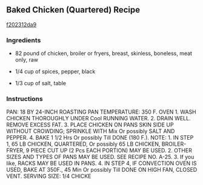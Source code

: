 ## Baked Chicken (Quartered) Recipe

[f202312da9](http://cookeatshare.com/recipes/baked-chicken-quartered-74343)

### Ingredients

 - 82 pound of chicken, broiler or fryers, breast, skinless, boneless, meat only, raw

 - 1/4 cup of spices, pepper, black

 - 1/3 cup of salt, table

### Instructions

PAN: 18 BY 24-INCH ROASTING PAN TEMPERATURE: 350 F. OVEN 1. WASH CHICKEN THOROUGHLY UNDER Cool RUNNING WATER. 2. DRAIN WELL. REMOVE EXCESS FAT. 3. PLACE CHICKEN ON PANS SKIN SIDE UP WITHOUT CROWDING; SPRINKLE WITH Mix Or possibly SALT AND PEPPER. 4. BAKE 1 1/2 Hrs Or possibly Till DONE (180 F.). NOTE: 1. IN STEP 1, 65 LB CHICKEN, QUARTERED, Or possibly 65 LB CHICKEN, BROILER- FRYER, 9 PIECE CUT UP (2 Pcs EACH PORTION) MAY BE USED. 2. OTHER SIZES AND TYPES OF PANS MAY BE USED. SEE RECIPE NO. A-25. 3. If you like, RACKS MAY BE USED IN PANS. 4. IN STEP 4, IF CONVECTION OVEN IS USED, BAKE AT 350F., 45 Min Or possibly Till DONE ON HIGH FAN, CLOSED VENT. SERVING SIZE: 1/4 CHICKE